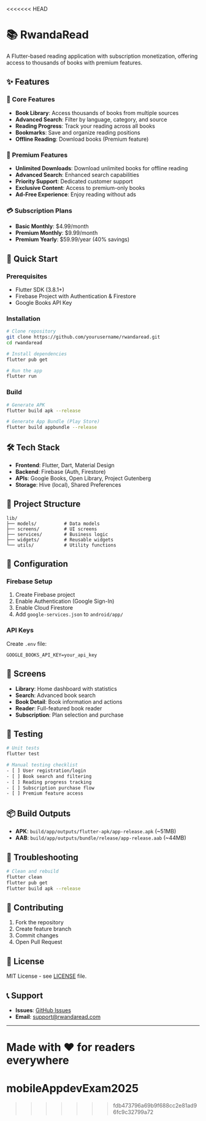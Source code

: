 <<<<<<< HEAD
# 📚 RwandaRead

A Flutter-based reading application with subscription monetization, offering access to thousands of books with premium features.

## ✨ Features

### 📖 Core Features
- **Book Library**: Access thousands of books from multiple sources
- **Advanced Search**: Filter by language, category, and source
- **Reading Progress**: Track your reading across all books
- **Bookmarks**: Save and organize reading positions
- **Offline Reading**: Download books (Premium feature)

### 💎 Premium Features
- **Unlimited Downloads**: Download unlimited books for offline reading
- **Advanced Search**: Enhanced search capabilities
- **Priority Support**: Dedicated customer support
- **Exclusive Content**: Access to premium-only books
- **Ad-Free Experience**: Enjoy reading without ads

### 💳 Subscription Plans
- **Basic Monthly**: $4.99/month
- **Premium Monthly**: $9.99/month
- **Premium Yearly**: $59.99/year (40% savings)

## 🚀 Quick Start

### Prerequisites
- Flutter SDK (3.8.1+)
- Firebase Project with Authentication & Firestore
- Google Books API Key

### Installation
```bash
# Clone repository
git clone https://github.com/yourusername/rwandaread.git
cd rwandaread

# Install dependencies
flutter pub get

# Run the app
flutter run
```

### Build
```bash
# Generate APK
flutter build apk --release

# Generate App Bundle (Play Store)
flutter build appbundle --release
```

## 🛠️ Tech Stack

- **Frontend**: Flutter, Dart, Material Design
- **Backend**: Firebase (Auth, Firestore)
- **APIs**: Google Books, Open Library, Project Gutenberg
- **Storage**: Hive (local), Shared Preferences

## 📁 Project Structure

```
lib/
├── models/          # Data models
├── screens/         # UI screens
├── services/        # Business logic
├── widgets/         # Reusable widgets
└── utils/           # Utility functions
```

## 🔧 Configuration

### Firebase Setup
1. Create Firebase project
2. Enable Authentication (Google Sign-In)
3. Enable Cloud Firestore
4. Add `google-services.json` to `android/app/`

### API Keys
Create `.env` file:
```env
GOOGLE_BOOKS_API_KEY=your_api_key
```

## 📱 Screens

- **Library**: Home dashboard with statistics
- **Search**: Advanced book search
- **Book Detail**: Book information and actions
- **Reader**: Full-featured book reader
- **Subscription**: Plan selection and purchase

## 🧪 Testing

```bash
# Unit tests
flutter test

# Manual testing checklist
- [ ] User registration/login
- [ ] Book search and filtering
- [ ] Reading progress tracking
- [ ] Subscription purchase flow
- [ ] Premium feature access
```

## 📦 Build Outputs

- **APK**: `build/app/outputs/flutter-apk/app-release.apk` (~51MB)
- **AAB**: `build/app/outputs/bundle/release/app-release.aab` (~44MB)

## 🐛 Troubleshooting

```bash
# Clean and rebuild
flutter clean
flutter pub get
flutter build apk --release
```

## 🤝 Contributing

1. Fork the repository
2. Create feature branch
3. Commit changes
4. Open Pull Request

## 📄 License

MIT License - see [LICENSE](LICENSE) file.

## 📞 Support

- **Issues**: [GitHub Issues](https://github.com/yourusername/rwandaread/issues)
- **Email**: support@rwandaread.com

---

**Made with ❤️ for readers everywhere**
=======
# mobileAppdevExam2025
>>>>>>> fdb473796a69b9f688cc2e81ad96fc9c32799a72
